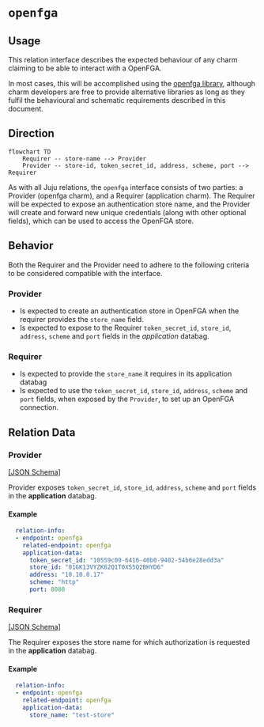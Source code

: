 # `openfga`

## Usage

This relation interface describes the expected behaviour of any charm claiming to be able to interact with a OpenFGA.

In most cases, this will be accomplished using the [openfga library](https://github.com/canonical/cs-openfga/blob/main/charms/openfga-k8s/lib/charms/openfga_k8s/v0/openfga.py), although charm developers are free to provide alternative libraries as long as they fulfil the behavioural and schematic requirements described in this document.

## Direction

```mermaid
flowchart TD
    Requirer -- store-name --> Provider
    Provider -- store-id, token_secret_id, address, scheme, port --> Requirer
```

As with all Juju relations, the `openfga` interface consists of two parties: a Provider (openfga charm), and a Requirer (application charm). The Requirer will be expected to expose an authentication store name, and the Provider will create and forward new unique credentials (along with other optional fields), which can be used to access the OpenFGA store.

## Behavior

Both the Requirer and the Provider need to adhere to the following criteria to be considered compatible with the interface.

### Provider
- Is expected to create an authentication store in OpenFGA when the requirer provides the `store_name` field.
- Is expected to expose to the Requirer `token_secret_id`, `store_id`, `address`, `scheme` and `port` fields in the *application* databag.

### Requirer
- Is expected to provide the `store_name` it requires in its application databag
- Is expected to use the `token_secret_id`, `store_id`, `address`, `scheme` and `port` fields, when exposed by the `Provider`, to set up an OpenFGA connection.

## Relation Data

### Provider

[\[JSON Schema\]](./schemas/provider.json)

Provider exposes `token_secret_id`, `store_id`, `address`, `scheme` and `port` fields in the **application** databag.


#### Example
```yaml
  relation-info:
  - endpoint: openfga
    related-endpoint: openfga
    application-data:
      token_secret_id: "10559c09-6416-40b0-9402-54b6e28edd3a"
      store_id: "01GK13VYZK62Q1T0X55Q2BHYD6"
      address: "10.10.0.17"
      scheme: "http"
      port: 8080
```

### Requirer

[\[JSON Schema\]](./schemas/requirer.json)

The Requirer exposes the store name for which authorization is requested in the **application** databag.

#### Example

```yaml
  relation-info:
  - endpoint: openfga
    related-endpoint: openfga
    application-data:
      store_name: "test-store"
```
